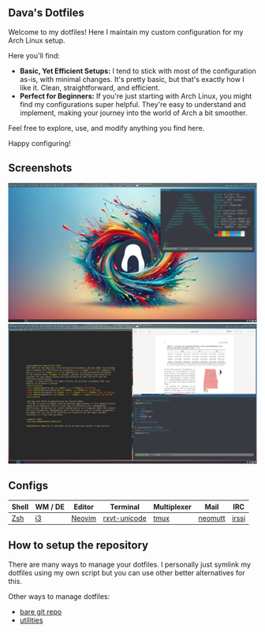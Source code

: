 

## Dava's Dotfiles

Welcome to my dotfiles! Here I maintain my custom configuration for my Arch Linux setup.

Here you'll find:  

* **Basic, Yet Efficient Setups:** I tend to stick with most of the configuration as-is, with
  minimal changes. It's pretty basic, but that's exactly how I like it. Clean, straightforward, and
  efficient.
* **Perfect for Beginners:** If you're just starting with Arch Linux, you might find my
  configurations super helpful. They're easy to understand and implement, making your journey into
  the world of Arch a bit smoother.

Feel free to explore, use, and modify anything you find here.

Happy configuring!


## Screenshots

![screenshot 1](./asset/screenshot-1.png)
![screenshot 2](./asset/screenshot-2.png)


## Configs

| Shell               | WM / DE                       | Editor                                     | Terminal                                                      | Multiplexer                                   | Mail                            | IRC                         |
| -----------         | -----------                   | -----------                                | -----------                                                   | -----------                                   | -----------                     | -----------                 |
| [Zsh](./home/zshrc) | [i3](./home/config/i3/config) | [Neovim](./home/config/nvim-lazy/init.lua) | [rxvt-unicode](./home/Xresources)                             | [tmux](./home/tmux.conf)                      | [neomutt](https://neomutt.org/) | [irssi](https://irssi.org/) |


## How to setup the repository

There are many ways to manage your dotfiles. I personally just symlink my dotfiles using my own
script but you can use other better alternatives for this.

Other ways to manage dotfiles:  

* [bare git repo](https://developer.atlassian.com/blog/2016/02/best-way-to-store-dotfiles-git-bare-repo/)
* [utilities](https://dotfiles.github.io/utilities/)

